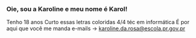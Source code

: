 ### Oie, sou a Karoline e meu nome é Karol!
Tenho 18 anos
Curto essas letras coloridas
4/4 téc em informática 
É por aqui que você me manda e-mails -> karoline.da.rosa@escola.pr.gov.pr
